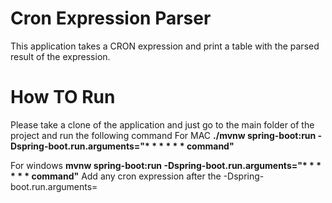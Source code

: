 

# Cron Expression Parser
This application takes a CRON expression and print a table with the parsed result of the expression.

# How TO Run

Please take a clone of the application and just go to the main folder of the project and run the following command
For MAC
 **./mvnw spring-boot:run -Dspring-boot.run.arguments="\* * * * * * command"**
 
For windows 
**mvnw spring-boot:run -Dspring-boot.run.arguments="\* * * * * * command"**
Add any cron expression after the  -Dspring-boot.run.arguments=<cron-expression>
